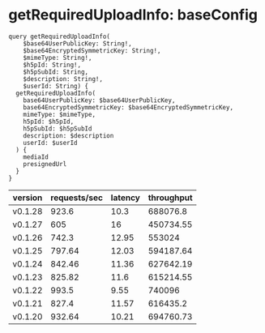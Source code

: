 # getRequiredUploadInfo: baseConfig

```gql
query getRequiredUploadInfo(
    $base64UserPublicKey: String!,
    $base64EncryptedSymmetricKey: String!,
    $mimeType: String!,
    $h5pId: String!,
    $h5pSubId: String,
    $description: String!,
    $userId: String) {
  getRequiredUploadInfo(
    base64UserPublicKey: $base64UserPublicKey,
    base64EncryptedSymmetricKey: $base64EncryptedSymmetricKey,
    mimeType: $mimeType,
    h5pId: $h5pId,
    h5pSubId: $h5pSubId
    description: $description
    userId: $userId
  ) {
    mediaId
    presignedUrl
  }
}
```

| version | requests/sec | latency | throughput |
| ------- | ------------ | ------- | ---------- |
| v0.1.28 | 923.6        | 10.3    | 688076.8   |
| v0.1.27 | 605          | 16      | 450734.55  |
| v0.1.26 | 742.3        | 12.95   | 553024     |
| v0.1.25 | 797.64       | 12.03   | 594187.64  |
| v0.1.24 | 842.46       | 11.36   | 627642.19  |
| v0.1.23 | 825.82       | 11.6    | 615214.55  |
| v0.1.22 | 993.5        | 9.55    | 740096     |
| v0.1.21 | 827.4        | 11.57   | 616435.2   |
| v0.1.20 | 932.64       | 10.21   | 694760.73  |